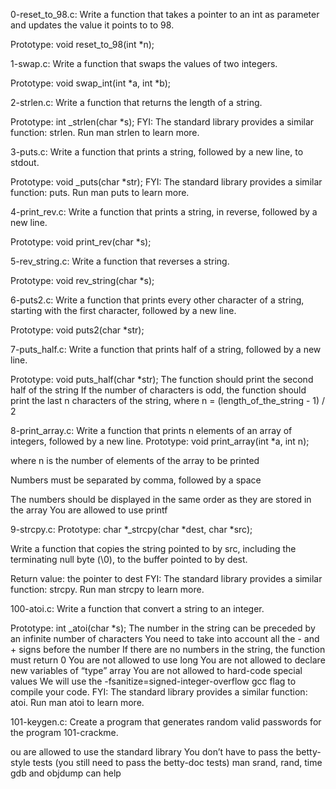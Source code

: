 0-reset_to_98.c: Write a function that takes a pointer to an int as parameter and updates the value it points to to 98.

Prototype: void reset_to_98(int *n);

1-swap.c: Write a function that swaps the values of two integers.

Prototype: void swap_int(int *a, int *b);

2-strlen.c: Write a function that returns the length of a string.

Prototype: int _strlen(char *s);
FYI: The standard library provides a similar function: strlen. Run man strlen to learn more.

3-puts.c: Write a function that prints a string, followed by a new line, to stdout.

Prototype: void _puts(char *str);
FYI: The standard library provides a similar function: puts. Run man puts to learn more.

4-print_rev.c: Write a function that prints a string, in reverse, followed by a new line.

Prototype: void print_rev(char *s);

5-rev_string.c: Write a function that reverses a string.

Prototype: void rev_string(char *s);

6-puts2.c: Write a function that prints every other character of a string, starting with the first character, followed by a new line.

Prototype: void puts2(char *str);

7-puts_half.c: Write a function that prints half of a string, followed by a new line.

Prototype: void puts_half(char *str);
The function should print the second half of the string
If the number of characters is odd, the function should print the last n characters of the string, where n = (length_of_the_string - 1) / 2

8-print_array.c: Write a function that prints n elements of an array of integers, followed by a new line.
Prototype: void print_array(int *a, int n);

where n is the number of elements of the array to be printed

Numbers must be separated by comma, followed by a space

The numbers should be displayed in the same order as they are stored in the array
You are allowed to use printf

9-strcpy.c: Prototype: char *_strcpy(char *dest, char *src);

Write a function that copies the string pointed to by src, including the terminating null byte (\0), to the buffer pointed to by dest.

Return value: the pointer to dest
FYI: The standard library provides a similar function: strcpy. Run man strcpy to learn more.

100-atoi.c: Write a function that convert a string to an integer.

Prototype: int _atoi(char *s);
The number in the string can be preceded by an infinite number of characters
You need to take into account all the - and + signs before the number
If there are no numbers in the string, the function must return 0
You are not allowed to use long
You are not allowed to declare new variables of “type” array
You are not allowed to hard-code special values
We will use the -fsanitize=signed-integer-overflow gcc flag to compile your code.
FYI: The standard library provides a similar function: atoi. Run man atoi to learn more.

101-keygen.c: Create a program that generates random valid passwords for the program 101-crackme.

ou are allowed to use the standard library
You don’t have to pass the betty-style tests (you still need to pass the betty-doc tests)
man srand, rand, time
gdb and objdump can help

